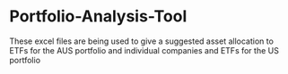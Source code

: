 # Portfolio-Analysis-Tool
These excel files are being used to give a suggested asset allocation to ETFs for the AUS portfolio and individual companies and ETFs for the US portfolio
